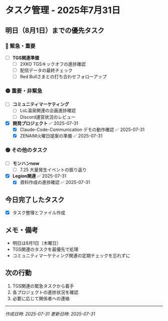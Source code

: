 # タスク管理 - 2025年7月31日

## 明日（8月1日）までの優先タスク

### 🔴 緊急・重要
- [ ] **TGS関連準備**
  - [ ] 2XKO TGSキックオフの進捗確認
  - [ ] 配信データの最終チェック
  - [ ] Red Bullさまとの打ち合わせフォローアップ

### 🟡 重要・非緊急
- [ ] **コミュニティマーケティング**
  - [ ] LoL温泉関連の企画進捗確認
  - [ ] Discord運営状況のレビュー
  
- [x] **開発プロジェクト** ✅ 2025-07-31
  - [x] Claude-Code-Communication デモの動作確認 ✅ 2025-07-31
  - [x] ZENAIM火曜日提案の準備 ✅ 2025-07-31

### 🟢 その他のタスク
- [ ] **モンハンnow**
  - [ ] 7.25 大量発生イベントの振り返り
  
- [x] **Legion関連** ✅ 2025-07-31
  - [x] 資料作成の進捗確認 ✅ 2025-07-31

## 今日完了したタスク
- [x] タスク整理とファイル作成

## メモ・備考
- 明日は8月1日（木曜日）
- TGS関連のタスクを最優先で処理
- コミュニティマーケティング関連の定期チェックを忘れずに

## 次の行動
1. TGS関連の緊急タスクから着手
2. 各プロジェクトの進捗状況を確認
3. 必要に応じて関係者への連絡

---
*作成日時: 2025-07-31*
*更新日時: 2025-07-31*